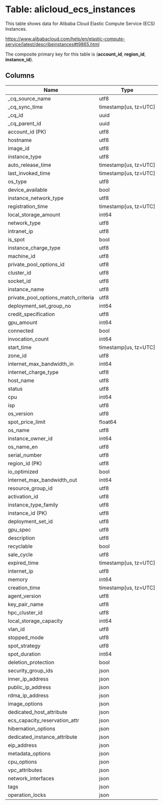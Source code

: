 # Table: alicloud_ecs_instances

This table shows data for Alibaba Cloud Elastic Compute Service (ECS) Instances.

https://www.alibabacloud.com/help/en/elastic-compute-service/latest/describeinstances#t9865.html

The composite primary key for this table is (**account_id**, **region_id**, **instance_id**).

## Columns

| Name          | Type          |
| ------------- | ------------- |
|_cq_source_name|utf8|
|_cq_sync_time|timestamp[us, tz=UTC]|
|_cq_id|uuid|
|_cq_parent_id|uuid|
|account_id (PK)|utf8|
|hostname|utf8|
|image_id|utf8|
|instance_type|utf8|
|auto_release_time|timestamp[us, tz=UTC]|
|last_invoked_time|timestamp[us, tz=UTC]|
|os_type|utf8|
|device_available|bool|
|instance_network_type|utf8|
|registration_time|timestamp[us, tz=UTC]|
|local_storage_amount|int64|
|network_type|utf8|
|intranet_ip|utf8|
|is_spot|bool|
|instance_charge_type|utf8|
|machine_id|utf8|
|private_pool_options_id|utf8|
|cluster_id|utf8|
|socket_id|utf8|
|instance_name|utf8|
|private_pool_options_match_criteria|utf8|
|deployment_set_group_no|int64|
|credit_specification|utf8|
|gpu_amount|int64|
|connected|bool|
|invocation_count|int64|
|start_time|timestamp[us, tz=UTC]|
|zone_id|utf8|
|internet_max_bandwidth_in|int64|
|internet_charge_type|utf8|
|host_name|utf8|
|status|utf8|
|cpu|int64|
|isp|utf8|
|os_version|utf8|
|spot_price_limit|float64|
|os_name|utf8|
|instance_owner_id|int64|
|os_name_en|utf8|
|serial_number|utf8|
|region_id (PK)|utf8|
|io_optimized|bool|
|internet_max_bandwidth_out|int64|
|resource_group_id|utf8|
|activation_id|utf8|
|instance_type_family|utf8|
|instance_id (PK)|utf8|
|deployment_set_id|utf8|
|gpu_spec|utf8|
|description|utf8|
|recyclable|bool|
|sale_cycle|utf8|
|expired_time|timestamp[us, tz=UTC]|
|internet_ip|utf8|
|memory|int64|
|creation_time|timestamp[us, tz=UTC]|
|agent_version|utf8|
|key_pair_name|utf8|
|hpc_cluster_id|utf8|
|local_storage_capacity|int64|
|vlan_id|utf8|
|stopped_mode|utf8|
|spot_strategy|utf8|
|spot_duration|int64|
|deletion_protection|bool|
|security_group_ids|json|
|inner_ip_address|json|
|public_ip_address|json|
|rdma_ip_address|json|
|image_options|json|
|dedicated_host_attribute|json|
|ecs_capacity_reservation_attr|json|
|hibernation_options|json|
|dedicated_instance_attribute|json|
|eip_address|json|
|metadata_options|json|
|cpu_options|json|
|vpc_attributes|json|
|network_interfaces|json|
|tags|json|
|operation_locks|json|